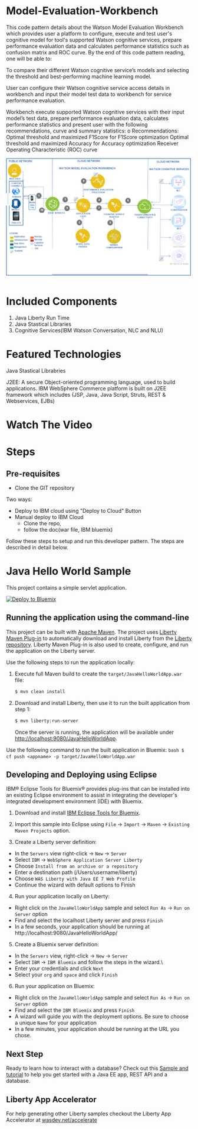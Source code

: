# Model-Evaluation-Workbench


This code pattern details about the Watson Model Evaluation Workbench which provides user a platform to configure, execute and test user's cognitive model for tool's supported Watson cognitive services, prepare performance evaluation data and calculates performance statistics such as confusion matrix and ROC curve.
By the end of this code pattern reading, one will be able to:

To compare their different Watson cognitive service’s models and selecting the threshold and best-performing machine learning model.

User can configure their Watson cognitive service access details in workbench and input their model test data to workbench for service performance evaluation.

Workbench execute supported Watson cognitive services with their input model’s test data, prepare performance evaluation data, calculates performance statistics and present user with the following recommendations, curve and summary statistics:
o	Recommendations: 
	Optimal threshold and maximized F1Score for F1Score optimization
	Optimal threshold and maximized Accuracy for Accuracy optimization
Receiver Operating Characteristic (ROC) curve

![](/Images/Reference_Architecture.png)

# Included Components
1. Java Liberty Run Time
2. Java Stastical Libraries
3. Cognitive Services(IBM Watson Conversation, NLC and NLU)

# Featured Technologies

Java Stastical Librabries

J2EE: A secure Object-oriented programming language, used to build applications. IBM WebSphere Commerce platform is built on J2EE framework which includes (JSP, Java, Java Script, Struts, REST & Webservices, EJBs)

# Watch The Video








# Steps

## Pre-requisites
* Clone the GIT repository

Two ways:
* Deploy to IBM cloud using "Deploy to Cloud" Button
* Manual deploy to IBM Cloud
   * Clone the repo, 
   * follow the doc(war file, IBM bluemix)


Follow these steps to setup and run this developer pattern. The steps are described in detail below.


# Java Hello World Sample

This project contains a simple servlet application.

[![Deploy to Bluemix](https://bluemix.net/deploy/button.png)](https://bluemix.net/deploy?repository=https://github.ibm.com/muralidhar-chavan/cognitive-model-evaluation-workbench.git)

## Running the application using the command-line

This project can be built with [Apache Maven](http://maven.apache.org/). The project uses [Liberty Maven Plug-in][] to automatically download and install Liberty from the [Liberty repository](https://developer.ibm.com/wasdev/downloads/). Liberty Maven Plug-in is also used to create, configure, and run the application on the Liberty server. 

Use the following steps to run the application locally:

1. Execute full Maven build to create the `target/JavaHelloWorldApp.war` file:
    ```bash
    $ mvn clean install
    ```

2. Download and install Liberty, then use it to run the built application from step 1:
    ```bash
    $ mvn liberty:run-server
    ```

    Once the server is running, the application will be available under [http://localhost:9080/JavaHelloWorldApp](http://localhost:9080/JavaHelloWorldApp).

Use the following command to run the built application in Bluemix:
    ```bash
    $ cf push <appname> -p target/JavaHelloWorldApp.war
    ```
## Developing and Deploying using Eclipse

IBM® Eclipse Tools for Bluemix® provides plug-ins that can be installed into an existing Eclipse environment to assist in integrating the developer's integrated development environment (IDE) with Bluemix.

1. Download and install  [IBM Eclipse Tools for Bluemix](https://developer.ibm.com/wasdev/downloads/#asset/tools-IBM_Eclipse_Tools_for_Bluemix).

2. Import this sample into Eclipse using `File` -> `Import` -> `Maven` -> `Existing Maven Projects` option.

3. Create a Liberty server definition:
  - In the `Servers` view right-click -> `New` -> `Server`
  - Select `IBM` -> `WebSphere Application Server Liberty`
  - Choose `Install from an archive or a repository`
  - Enter a destination path (/Users/username/liberty)
  - Choose `WAS Liberty with Java EE 7 Web Profile`
  - Continue the wizard with default options to Finish

4. Run your application locally on Liberty:
  - Right click on the `JavaHelloWorldApp` sample and select `Run As` -> `Run on Server` option
  - Find and select the localhost Liberty server and press `Finish`
  - In a few seconds, your application should be running at http://localhost:9080/JavaHelloWorldApp/

5. Create a Bluemix server definition:
  - In the `Servers` view, right-click -> `New` -> `Server`
  - Select `IBM` -> `IBM Bluemix` and follow the steps in the wizard.\
  - Enter your credentials and click `Next`
  - Select your `org` and `space` and click `Finish`

6. Run your application on Bluemix:
  - Right click on the `JavaHelloWorldApp` sample and select `Run As` -> `Run on Server` option
  - Find and select the `IBM Bluemix` and press `Finish`
  - A wizard will guide you with the deployment options. Be sure to choose a unique `Name` for your application
  - In a few minutes, your application should be running at the URL you chose.

## Next Step
Ready to learn how to interact with a database? Check out this [Sample and tutorial](https://github.com/IBM-Bluemix/get-started-java) to help you get started with a Java EE app, REST API and a database.

## Liberty App Accelerator

For help generating other Liberty samples checkout the Liberty App Accelerator at [wasdev.net/accelerate](http://wasdev.net/accelerate)

[Liberty Maven Plug-in]: https://github.com/WASdev/ci.maven
